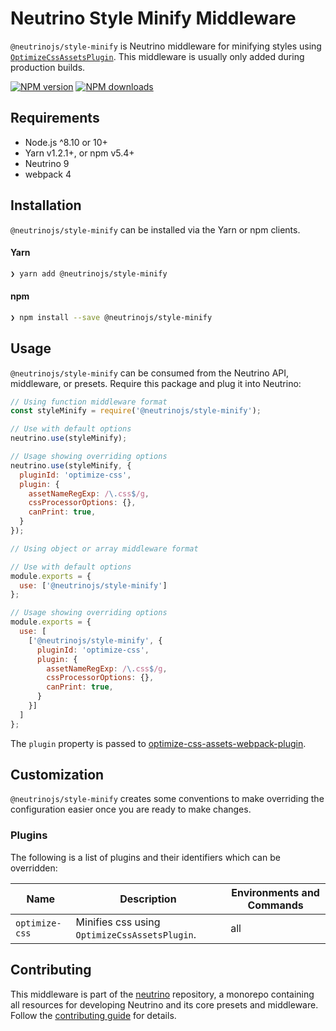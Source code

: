 # Neutrino Style Minify Middleware

`@neutrinojs/style-minify` is Neutrino middleware for minifying styles using
[`OptimizeCssAssetsPlugin`](https://www.npmjs.com/package/optimize-css-assets-webpack-plugin). This middleware is usually only
added during production builds.

[![NPM version][npm-image]][npm-url]
[![NPM downloads][npm-downloads]][npm-url]

## Requirements

- Node.js ^8.10 or 10+
- Yarn v1.2.1+, or npm v5.4+
- Neutrino 9
- webpack 4

## Installation

`@neutrinojs/style-minify` can be installed via the Yarn or npm clients.

#### Yarn

```bash
❯ yarn add @neutrinojs/style-minify
```

#### npm

```bash
❯ npm install --save @neutrinojs/style-minify
```

## Usage

`@neutrinojs/style-minify` can be consumed from the Neutrino API, middleware, or presets. Require this package
and plug it into Neutrino:

```js
// Using function middleware format
const styleMinify = require('@neutrinojs/style-minify');

// Use with default options
neutrino.use(styleMinify);

// Usage showing overriding options
neutrino.use(styleMinify, {
  pluginId: 'optimize-css',
  plugin: {
    assetNameRegExp: /\.css$/g,
    cssProcessorOptions: {},
    canPrint: true,
  }
});
```

```js
// Using object or array middleware format

// Use with default options
module.exports = {
  use: ['@neutrinojs/style-minify']
};

// Usage showing overriding options
module.exports = {
  use: [
    ['@neutrinojs/style-minify', {
      pluginId: 'optimize-css',
      plugin: {
        assetNameRegExp: /\.css$/g,
        cssProcessorOptions: {},
        canPrint: true,
      }
    }]
  ]
};
```

The `plugin` property is passed to [optimize-css-assets-webpack-plugin](https://github.com/NMFR/optimize-css-assets-webpack-plugin#configuration).

## Customization

`@neutrinojs/style-minify` creates some conventions to make overriding the configuration easier once you are ready to
make changes.

### Plugins

The following is a list of plugins and their identifiers which can be overridden:

| Name | Description | Environments and Commands |
| --- | --- | --- |
| `optimize-css` | Minifies css using `OptimizeCssAssetsPlugin`. | all |

## Contributing

This middleware is part of the [neutrino](https://github.com/neutrinojs/neutrino) repository, a monorepo
containing all resources for developing Neutrino and its core presets and middleware. Follow the
[contributing guide](https://neutrinojs.org/contributing/) for details.

[npm-image]: https://img.shields.io/npm/v/@neutrinojs/style-minify.svg
[npm-downloads]: https://img.shields.io/npm/dt/@neutrinojs/style-minify.svg
[npm-url]: https://www.npmjs.com/package/@neutrinojs/style-minify
